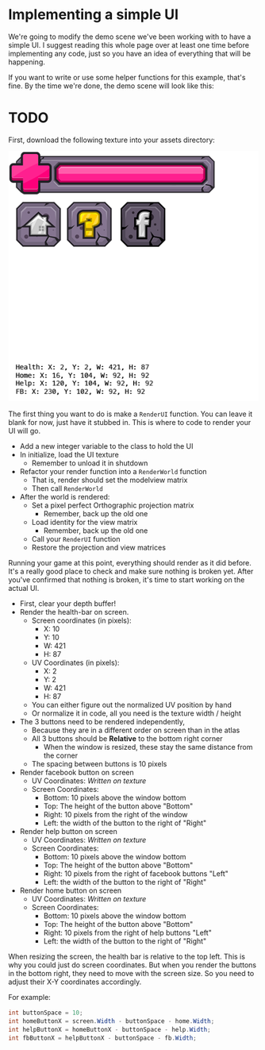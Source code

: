 # Implementing a simple UI

We're going to modify the demo scene we've been working with to have a simple UI. I suggest reading this whole page over at least one time before implementing any code, just so you have an idea of everything that will be happening. 

If you want to write or use some helper functions for this example, that's fine. By the time we're done, the demo scene will look like this:

# TODO

First, download the following texture into your assets directory:

![UI](ui_atlas.png)

The first thing you want to do is make a ```RenderUI``` function. You can leave it blank for now, just have it stubbed in. This is where to code to render your UI will go.

* Add a new integer variable to the class to hold the UI
* In initialize, load the UI texture
  * Remember to unload it in shutdown
* Refactor your render function into a ```RenderWorld``` function
  * That is, render should set the modelview matrix
  * Then call ```RenderWorld```
* After the world is rendered:
  * Set a pixel perfect Orthographic projection matrix
    * Remember, back up the old one
  * Load identity for the view matrix
    * Remember, back up the old one
  * Call your ```RenderUI``` function
  * Restore the projection and view matrices

Running your game at this point, everything should render as it did before. It's a really good place to check and make sure nothing is broken yet. After you've confirmed that nothing is broken, it's time to start working on the actual UI.

* First, clear your depth buffer!
* Render the health-bar on screen.
  * Screen coordinates (in pixels):
    * X: 10
    * Y: 10
    * W: 421
    * H: 87
  * UV Coordinates (in pixels):
    * X: 2
    * Y: 2
    * W: 421
    * H: 87
  * You can either figure out the normalized UV position by hand
  * Or normalize it in code, all you need is the texture width / height
* The 3 buttons need to be rendered independently,
  * Because they are in a different order on screen than in the atlas 
  * All 3 buttons should be **Relative** to the bottom right corner
    * When the window is resized, these stay the same distance from the corner 
  * The spacing between buttons is 10 pixels
* Render facebook button on screen
  * UV Coordinates: _Written on texture_
  * Screen Coordinates:
    * Bottom: 10 pixels above the window bottom 
    * Top: The height of the button above "Bottom"
    * Right: 10 pixels from the right of the window
    * Left: the width of the button to the right of "Right"
* Render help button on screen
  * UV Coordinates: _Written on texture_
  * Screen Coordinates:
    * Bottom: 10 pixels above the window bottom 
    * Top: The height of the button above "Bottom"
    * Right: 10 pixels from the right of facebook buttons "Left"
    * Left: the width of the button to the right of "Right"
* Render home button on screen
  * UV Coordinates: _Written on texture_
  * Screen Coordinates:
    * Bottom: 10 pixels above the window bottom 
    * Top: The height of the button above "Bottom"
    * Right: 10 pixels from the right of help buttons "Left"
    * Left: the width of the button to the right of "Right"

When resizing the screen, the health bar is relative to the top left. This is why you could just do screen coordinates. But when you render the buttons in the bottom right, they need to move with the screen size. So you need to adjust their X-Y coordinates accordingly.

For example:

```cs
int buttonSpace = 10;
int homeButtonX = screen.Width - buttonSpace - home.Width;
int helpButtonX = homeButtonX - buttonSpace - help.Width;
int fbButtonX = helpButtonX - buttonSpace - fb.Width;
```